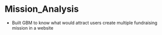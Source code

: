 # Mission_Analysis

* Built GBM to know what would attract users create multiple fundraising mission in a website 
